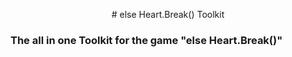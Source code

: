 <p align="center", font-size="34">
    # else Heart.Break() Toolkit
</p>

### The all in one Toolkit for the game "else Heart.Break()"
